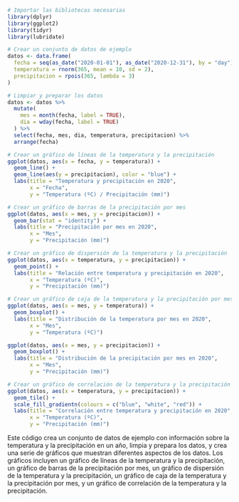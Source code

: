```r
# Importar las bibliotecas necesarias
library(dplyr)
library(ggplot2)
library(tidyr)
library(lubridate)

# Crear un conjunto de datos de ejemplo
datos <- data.frame(
  fecha = seq(as_date("2020-01-01"), as_date("2020-12-31"), by = "day"),
  temperatura = rnorm(365, mean = 10, sd = 2),
  precipitacion = rpois(365, lambda = 3)
)

# Limpiar y preparar los datos
datos <- datos %>%
  mutate(
    mes = month(fecha, label = TRUE),
    dia = wday(fecha, label = TRUE)
  ) %>%
  select(fecha, mes, dia, temperatura, precipitacion) %>%
  arrange(fecha)

# Crear un gráfico de líneas de la temperatura y la precipitación
ggplot(datos, aes(x = fecha, y = temperatura)) +
  geom_line() +
  geom_line(aes(y = precipitacion), color = "blue") +
  labs(title = "Temperatura y precipitación en 2020",
       x = "Fecha",
       y = "Temperatura (ºC) / Precipitación (mm)")

# Crear un gráfico de barras de la precipitación por mes
ggplot(datos, aes(x = mes, y = precipitacion)) +
  geom_bar(stat = "identity") +
  labs(title = "Precipitación por mes en 2020",
       x = "Mes",
       y = "Precipitación (mm)")

# Crear un gráfico de dispersión de la temperatura y la precipitación
ggplot(datos, aes(x = temperatura, y = precipitacion)) +
  geom_point() +
  labs(title = "Relación entre temperatura y precipitación en 2020",
       x = "Temperatura (ºC)",
       y = "Precipitación (mm)")

# Crear un gráfico de caja de la temperatura y la precipitación por mes
ggplot(datos, aes(x = mes, y = temperatura)) +
  geom_boxplot() +
  labs(title = "Distribución de la temperatura por mes en 2020",
       x = "Mes",
       y = "Temperatura (ºC)")

ggplot(datos, aes(x = mes, y = precipitacion)) +
  geom_boxplot() +
  labs(title = "Distribución de la precipitación por mes en 2020",
       x = "Mes",
       y = "Precipitación (mm)")

# Crear un gráfico de correlación de la temperatura y la precipitación
ggplot(datos, aes(x = temperatura, y = precipitacion)) +
  geom_tile() +
  scale_fill_gradientn(colours = c("blue", "white", "red")) +
  labs(title = "Correlación entre temperatura y precipitación en 2020",
       x = "Temperatura (ºC)",
       y = "Precipitación (mm)")
```

Este código crea un conjunto de datos de ejemplo con información sobre la temperatura y la precipitación en un año, limpia y prepara los datos, y crea una serie de gráficos que muestran diferentes aspectos de los datos. Los gráficos incluyen un gráfico de líneas de la temperatura y la precipitación, un gráfico de barras de la precipitación por mes, un gráfico de dispersión de la temperatura y la precipitación, un gráfico de caja de la temperatura y la precipitación por mes, y un gráfico de correlación de la temperatura y la precipitación.